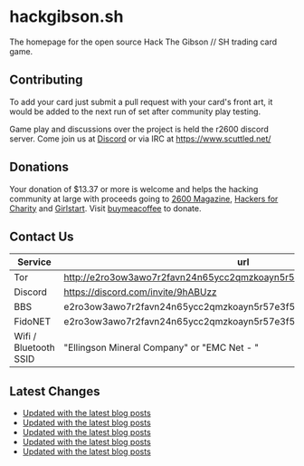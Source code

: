 # hackgibson.sh
The homepage for the open source Hack The Gibson // SH trading card game.


## Contributing

To add your card just submit a pull request with your card's front art, it would be added to the next run of set after community play testing.

Game play and discussions over the project is held the r2600 discord server. Come join us at [Discord](https://discord.com/invite/9hABUzz) or via IRC at https://www.scuttled.net/


## Donations

Your donation of $13.37 or more is welcome and helps the hacking community at large with proceeds going to [2600 Magazine](https://2600.com/), [Hackers for Charity](https://hackersforcharity.org) and [Girlstart](https://girlstart.org).  Visit [buymeacoffee](https://www.buymeacoffee.com/hackgibson.sh) to donate.


## Contact Us

Service | url
-|-
Tor | http://e2ro3ow3awo7r2favn24n65ycc2qmzkoayn5r57e3f56nvjwdcgg32ad.onion
Discord | https://discord.com/invite/9hABUzz
BBS | e2ro3ow3awo7r2favn24n65ycc2qmzkoayn5r57e3f56nvjwdcgg32ad.onion:23
FidoNET | e2ro3ow3awo7r2favn24n65ycc2qmzkoayn5r57e3f56nvjwdcgg32ad.onion:24554
Wifi / Bluetooth SSID | "Ellingson Mineral Company" or "EMC Net - <fidonet address>"

## Latest Changes
<!-- BLOG-POST-LIST:START -->
- [Updated with the latest blog posts](https://github.com/DFW2600/hackgibson.sh/commit/6e7b56d1d920a5e8edcd9a869417dc614d84bfc2)
- [Updated with the latest blog posts](https://github.com/DFW2600/hackgibson.sh/commit/49ab4e2c4c5144d8c133502ff87547d6f3175690)
- [Updated with the latest blog posts](https://github.com/DFW2600/hackgibson.sh/commit/aece229229656f866ea7cdd8d7b9ec76e43896bf)
- [Updated with the latest blog posts](https://github.com/DFW2600/hackgibson.sh/commit/c25c04c6204dccc9cf2a64f55bf31280661d2f36)
- [Updated with the latest blog posts](https://github.com/DFW2600/hackgibson.sh/commit/51817d229751098ed60f266d5fcc594f7f9a1171)
<!-- BLOG-POST-LIST:END -->
